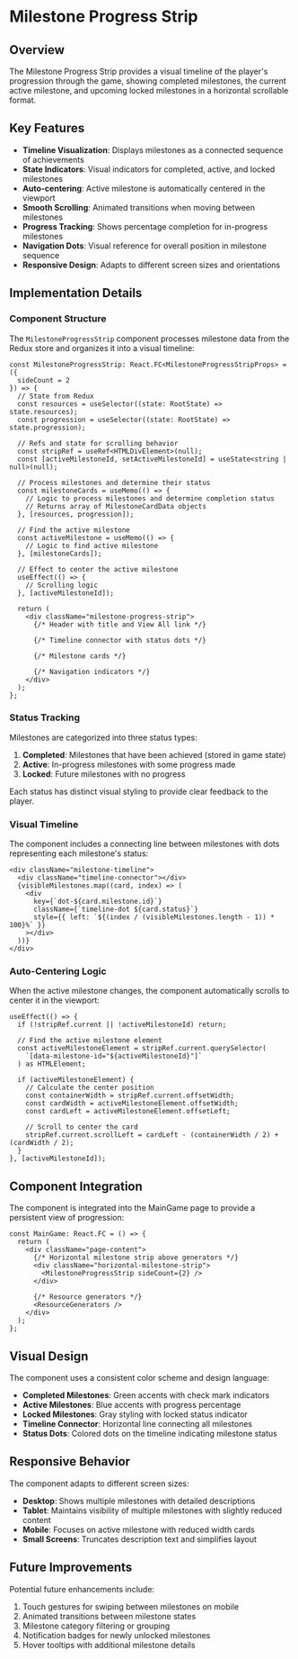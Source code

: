 # Milestone Progress Strip

## Overview

The Milestone Progress Strip provides a visual timeline of the player's progression through the game, showing completed milestones, the current active milestone, and upcoming locked milestones in a horizontal scrollable format.

## Key Features

- **Timeline Visualization**: Displays milestones as a connected sequence of achievements
- **State Indicators**: Visual indicators for completed, active, and locked milestones
- **Auto-centering**: Active milestone is automatically centered in the viewport
- **Smooth Scrolling**: Animated transitions when moving between milestones
- **Progress Tracking**: Shows percentage completion for in-progress milestones
- **Navigation Dots**: Visual reference for overall position in milestone sequence
- **Responsive Design**: Adapts to different screen sizes and orientations

## Implementation Details

### Component Structure

The `MilestoneProgressStrip` component processes milestone data from the Redux store and organizes it into a visual timeline:

```tsx
const MilestoneProgressStrip: React.FC<MilestoneProgressStripProps> = ({ 
  sideCount = 2
}) => {
  // State from Redux
  const resources = useSelector((state: RootState) => state.resources);
  const progression = useSelector((state: RootState) => state.progression);
  
  // Refs and state for scrolling behavior
  const stripRef = useRef<HTMLDivElement>(null);
  const [activeMilestoneId, setActiveMilestoneId] = useState<string | null>(null);
  
  // Process milestones and determine their status
  const milestoneCards = useMemo(() => {
    // Logic to process milestones and determine completion status
    // Returns array of MilestoneCardData objects
  }, [resources, progression]);
  
  // Find the active milestone
  const activeMilestone = useMemo(() => {
    // Logic to find active milestone
  }, [milestoneCards]);
  
  // Effect to center the active milestone
  useEffect(() => {
    // Scrolling logic
  }, [activeMilestoneId]);

  return (
    <div className="milestone-progress-strip">
      {/* Header with title and View All link */}
      
      {/* Timeline connector with status dots */}
      
      {/* Milestone cards */}
      
      {/* Navigation indicators */}
    </div>
  );
};
```

### Status Tracking

Milestones are categorized into three status types:

1. **Completed**: Milestones that have been achieved (stored in game state)
2. **Active**: In-progress milestones with some progress made
3. **Locked**: Future milestones with no progress

Each status has distinct visual styling to provide clear feedback to the player.

### Visual Timeline

The component includes a connecting line between milestones with dots representing each milestone's status:

```tsx
<div className="milestone-timeline">
  <div className="timeline-connector"></div>
  {visibleMilestones.map((card, index) => (
    <div 
      key={`dot-${card.milestone.id}`}
      className={`timeline-dot ${card.status}`}
      style={{ left: `${(index / (visibleMilestones.length - 1)) * 100}%` }}
    ></div>
  ))}
</div>
```

### Auto-Centering Logic

When the active milestone changes, the component automatically scrolls to center it in the viewport:

```tsx
useEffect(() => {
  if (!stripRef.current || !activeMilestoneId) return;
  
  // Find the active milestone element
  const activeMilestoneElement = stripRef.current.querySelector(
    `[data-milestone-id="${activeMilestoneId}"]`
  ) as HTMLElement;
  
  if (activeMilestoneElement) {
    // Calculate the center position
    const containerWidth = stripRef.current.offsetWidth;
    const cardWidth = activeMilestoneElement.offsetWidth;
    const cardLeft = activeMilestoneElement.offsetLeft;
    
    // Scroll to center the card
    stripRef.current.scrollLeft = cardLeft - (containerWidth / 2) + (cardWidth / 2);
  }
}, [activeMilestoneId]);
```

## Component Integration

The component is integrated into the MainGame page to provide a persistent view of progression:

```tsx
const MainGame: React.FC = () => {
  return (
    <div className="page-content">
      {/* Horizontal milestone strip above generators */}
      <div className="horizontal-milestone-strip">
        <MilestoneProgressStrip sideCount={2} />
      </div>
      
      {/* Resource generators */}
      <ResourceGenerators />
    </div>
  );
};
```

## Visual Design

The component uses a consistent color scheme and design language:

- **Completed Milestones**: Green accents with check mark indicators
- **Active Milestones**: Blue accents with progress percentage
- **Locked Milestones**: Gray styling with locked status indicator
- **Timeline Connector**: Horizontal line connecting all milestones
- **Status Dots**: Colored dots on the timeline indicating milestone status

## Responsive Behavior

The component adapts to different screen sizes:

- **Desktop**: Shows multiple milestones with detailed descriptions
- **Tablet**: Maintains visibility of multiple milestones with slightly reduced content
- **Mobile**: Focuses on active milestone with reduced width cards
- **Small Screens**: Truncates description text and simplifies layout

## Future Improvements

Potential future enhancements include:

1. Touch gestures for swiping between milestones on mobile
2. Animated transitions between milestone states
3. Milestone category filtering or grouping
4. Notification badges for newly unlocked milestones
5. Hover tooltips with additional milestone details